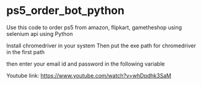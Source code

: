 # ps5_order_bot_python
Use this code to order ps5 from amazon, flipkart, gametheshop using selenium api using Python

Install chromedriver in your system
Then put the exe path for chromedriver in the first path

then enter your email id and password in the following variable

Youtube link:
https://www.youtube.com/watch?v=whDpdhk3SaM
